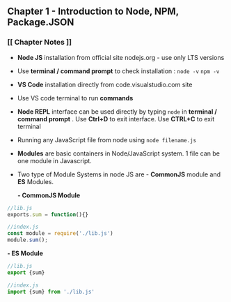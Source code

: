 ## Chapter 1 - Introduction to Node, NPM, Package.JSON

### [[ Chapter Notes ]] 

- **Node JS** installation from official site nodejs.org - use only LTS versions 
-  Use **terminal / command prompt** to check installation :
	``` node -v ```
	```npm -v ```
- **VS Code** installation directly from code.visualstudio.com site
- Use VS code terminal to run  **commands**
- **Node REPL** interface can be used directly by typing `node` in **terminal / command prompt** . Use **Ctrl+D** to exit interface. Use **CTRL+C**  to exit terminal
- Running any JavaScript file from node using `node filename.js`
- **Modules** are basic containers in Node/JavaScript system. 1 file can be one module in Javascript.
- Two type of Module Systems in node JS are - **CommonJS** module and **ES** Modules.

  **- CommonJS Module** 
```javascript
//lib.js
exports.sum = function(){}

//index.js
const module = require('./lib.js')
module.sum();
```
**- ES Module**

```javascript
//lib.js
export {sum}

//index.js
import {sum} from './lib.js'
	
```
